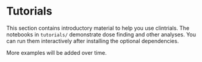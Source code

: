 # Tutorials

This section contains introductory material to help you use clintrials. The notebooks in `tutorials/` demonstrate dose finding and other analyses. You can run them interactively after installing the optional dependencies.

More examples will be added over time.
